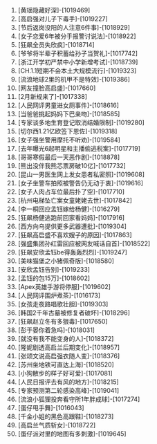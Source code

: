 
1. [黄瑶隐藏好深]-[1019469]
1. [高启强对儿子下毒手]-[1019227]
1. [节后返岗没阳的人注意6件事]-[1018929]
1. [女子恋爱6年被分手报警讨说法]-[1018922]
1. [狂飙全员失欣疯]-[1018714]
1. [爷爷将半辈子积蓄给孙子当贺礼]-[1017742]
1. [浙江开学初严禁中小学新增考试]-[1018739]
1. [CH.1.1短期不会本土大规模流行]-[1019323]
1. [流浪地球2里的机甲不是特效]-[1019386]
1. [网友撞脸高启盛]-[1017660]
1. [2月新规来了]-[1017338]
1. [人民网评男童进女厕事件]-[1018616]
1. [当爸爸挑起妈妈下巴亲吻]-[1018585]
1. [专家谈多地生育登记取消结婚限制]-[1019280]
1. [切尔西1.21亿欧签下恩佐]-[1019318]
1. [女子强坐警用摩托不听劝]-[1019584]
1. [去年曝光6起明星和主播偷逃税案]-[1017719]
1. [哥哥寒假最后一天恶作剧]-[1018878]
1. [熊出没伴我熊芯票房破10亿]-[1017732]
1. [昆山一男医生网上发女患者私密照]-[1019608]
1. [女子坐警车拍照被警告仍无动于衷]-[1019616]
1. [女子人肉占车位最后扑了空]-[1017710]
1. [杭州电梯坠亡案女童姥姥去世]-[1017842]
1. [李一桐回应孟钰嫁给杨健]-[1016279]
1. [狂飙杨健逃跑前回家看妈妈]-[1017916]
1. [西方向乌提供更多武器遭批]-[1019304]
1. [狂飙高启盛不喜欢嫂子的原因]-[1017863]
1. [强盛集团孙红雷回应被网友喊话自首]-[1018522]
1. [狂飙安欣孟钰be得轰轰烈烈]-[1019247]
1. [美味猫堡之小猪佩奇版]-[1018580]
1. [安欣孟钰告别]-[1019233]
1. [孟钰的包15万]-[1018602]
1. [Apex英雄手游将停服]-[1019602]
1. [人民网评围炉煮茶]-[1016173]
1. [女孩走夜路唱歌壮胆]-[1019303]
1. [韩国2千年古墓被修复者破坏]-[1018296]
1. [狂飙赵立冬有多狠毒]-[1017650]
1. [彭于晏你着急吗]-[1018031]
1. [就没有我不能变身的人]-[1018372]
1. [隆妮剧透高启兰后期变化]-[1018957]
1. [张颂文说高启强衣随人变]-[1018376]
1. [苏州坐地铁可直达上海]-[1018520]
1. [小狗散步的样子好可爱]-[1017081]
1. [人民日报评去有风的地方]-[1018215]
1. [专家预测第二轮感染高峰]-[1019041]
1. [流浪小狐狸投奔看守所1年胖成球]-[1017274]
1. [蛋仔甩手舞]-[1016043]
1. [千金小姐的黑色高跟鞋]-[1018273]
1. [高启兰气质斩女]-[1018722]
1. [蛋仔派对里的地图有多刺激]-[1019645]